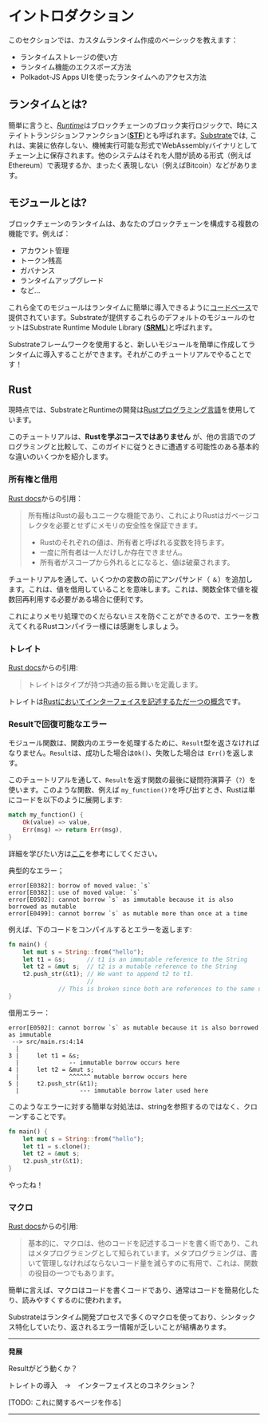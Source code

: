 イントロダクション
===

このセクションでは、カスタムランタイム作成のベーシックを教えます：

- ランタイムストレージの使い方
- ランタイム機能のエクスポーズ方法
- Polkadot-JS Apps UIを使ったランタイムへのアクセス方法

## ランタイムとは?

簡単に言うと、[*Runtime*](https://substrate.dev/docs/en/overview/glossary#runtime)はブロックチェーンのブロック実行ロジックで、時にステイトトランジションファンクション([**STF**](https://substrate.dev/docs/en/overview/glossary#stf-state-transition-function))とも呼ばれます。[Substrate](https://substrate.dev/docs/en/overview/glossary#substrate)では, これは、実装に依存しない、機械実行可能な形式でWebAssemblyバイナリとしてチェーン上に保存されます。他のシステムはそれを人間が読める形式（例えばEthereum）で表現するか、まったく表現しない（例えばBitcoin）などがあります。

## モジュールとは?

ブロックチェーンのランタイムは、あなたのブロックチェーンを構成する複数の機能です。例えば：

- アカウント管理
- トークン残高
- ガバナンス
- ランタイムアップグレード
- など...

これら全てのモジュールはランタイムに簡単に導入できるように[コードベース](
https://github.com/paritytech/substrate/tree/master/srml)で提供されています。Substrateが提供するこれらのデフォルトのモジュールのセットはSubstrate Runtime Module Library ([**SRML**](https://substrate.dev/docs/en/overview/glossary#srml-substrate-runtime-module-library))と呼ばれます。

Substrateフレームワークを使用すると、新しいモジュールを簡単に作成してランタイムに導入することができます。それがこのチュートリアルでやることです！

## Rust

現時点では、SubstrateとRuntimeの開発は[Rustプログラミング言語](https://www.parity.io/why-rust/)を使用しています。

このチュートリアルは、**Rustを学ぶコースではありません** が、他の言語でのプログラミングと比較して、このガイドに従うときに遭遇する可能性のある基本的な違いのいくつかを紹介します。

### 所有権と借用

[Rust docs](https://doc.rust-lang.org/book/ownership.html)からの引用：

>所有権はRustの最もユニークな機能であり、これによりRustはガベージコレクタを必要とせずにメモリの安全性を保証できます。
>
>  - Rustのそれぞれの値は、所有者と呼ばれる変数を持ちます。
>  - 一度に所有者は一人だけしか存在できません。
>  - 所有者がスコープから外れるとになると、値は破棄されます。

チュートリアルを通して、いくつかの変数の前にアンパサンド（ `＆`）を追加します。これは、値を借用していることを意味します。これは、関数全体で値を複数回再利用する必要がある場合に便利です。

これによりメモリ処理でのくだらないミスを防ぐことができるので、エラーを教えてくれるRustコンパイラー様には感謝をしましょう。

### トレイト

[Rust docs](https://doc.rust-lang.org/book/traits.html)からの引用:
> トレイトはタイプが持つ共通の振る舞いを定義します。

トレイトは[Rustにおいてインターフェイスを記述するただ一つの概念](https://blog.rust-lang.org/2015/05/11/traits.html)です。

### Resultで回復可能なエラー

モジュール関数は、関数内のエラーを処理するために、`Result`型を返さなければなりません。`Result`は、成功した場合は` Ok() `、失敗した場合は` Err()`を返します。

このチュートリアルを通して、`Result`を返す関数の最後に疑問符演算子（`?`）を使います。このような関数、例えば `my_function()?`を呼び出すとき、Rustは単にコードを以下のように展開します:

```rust
match my_function() {
    Ok(value) => value,
    Err(msg) => return Err(msg),
}
```

詳細を学びたい方は[ここ](https://doc.rust-jp.rs/book/second-edition/ch09-02-recoverable-errors-with-result.html)を参考にしてください。

典型的なエラー；

```
error[E0382]: borrow of moved value: `s`
error[E0382]: use of moved value: `s`
error[E0502]: cannot borrow `s` as immutable because it is also borrowed as mutable
error[E0499]: cannot borrow `s` as mutable more than once at a time
```

例えば、下のコードをコンパイルするとエラーを返します:

```rust
fn main() {
    let mut s = String::from("hello");
    let t1 = &s;      // t1 is an immutable reference to the String
    let t2 = &mut s;  // t2 is a mutable reference to the String
    t2.push_str(&t1); // We want to append t2 to t1.
                      //
		      // This is broken since both are references to the same underlying string.
}
```

借用エラー：

```
error[E0502]: cannot borrow `s` as mutable because it is also borrowed as immutable
 --> src/main.rs:4:14
  |
3 |     let t1 = &s;
  |              -- immutable borrow occurs here
4 |     let t2 = &mut s;
  |              ^^^^^^ mutable borrow occurs here
5 |     t2.push_str(&t1);
  |                 --- immutable borrow later used here
```

このようなエラーに対する簡単な対処法は、stringを参照するのではなく、クローンすることです。

```rust
fn main() {
    let mut s = String::from("hello");
    let t1 = s.clone();
    let t2 = &mut s;
    t2.push_str(&t1);
}
```

やったね！

### マクロ

[Rust docs](https://doc.rust-jp.rs/book/second-edition/appendix-04-macros.html)からの引用:

> 基本的に、マクロは、他のコードを記述するコードを書く術であり、これはメタプログラミングとして知られています。メタプログラミングは、書いて管理しなければならないコード量を減らすのに有用で、これは、関数の役目の一つでもあります。

簡単に言えば、マクロはコードを書くコードであり、通常はコードを簡易化したり、読みやすくするのに使われます。

Substrateはランタイム開発プロセスで多くのマクロを使っており、シンタックス特化していたり、返されるエラー情報が乏しいことが結構あります。

---
**発展**

 Resultがどう動くか？

 トレイトの導入　→　インターフェイスとのコネクション？

[TODO: これに関するページを作る]

---
